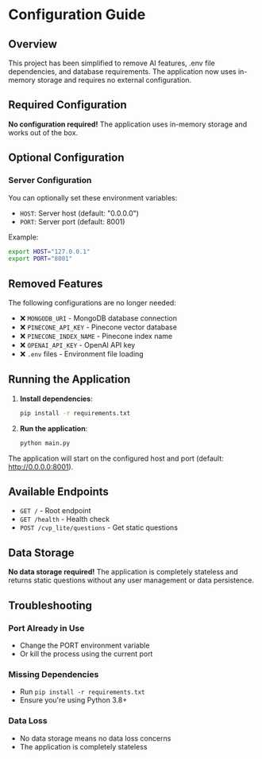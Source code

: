 # Configuration Guide

## Overview

This project has been simplified to remove AI features, .env file dependencies, and database requirements. The application now uses in-memory storage and requires no external configuration.

## Required Configuration

**No configuration required!** The application uses in-memory storage and works out of the box.

## Optional Configuration

### Server Configuration

You can optionally set these environment variables:

- `HOST`: Server host (default: "0.0.0.0")
- `PORT`: Server port (default: 8001)

Example:

```bash
export HOST="127.0.0.1"
export PORT="8001"
```

## Removed Features

The following configurations are no longer needed:

- ❌ `MONGODB_URI` - MongoDB database connection
- ❌ `PINECONE_API_KEY` - Pinecone vector database
- ❌ `PINECONE_INDEX_NAME` - Pinecone index name
- ❌ `OPENAI_API_KEY` - OpenAI API key
- ❌ `.env` files - Environment file loading

## Running the Application

1. **Install dependencies**:
   ```bash
   pip install -r requirements.txt
   ```
2. **Run the application**:
   ```bash
   python main.py
   ```

The application will start on the configured host and port (default: http://0.0.0.0:8001).

## Available Endpoints

- `GET /` - Root endpoint
- `GET /health` - Health check
- `POST /cvp_lite/questions` - Get static questions

## Data Storage

**No data storage required!** The application is completely stateless and returns static questions without any user management or data persistence.

## Troubleshooting

### Port Already in Use

- Change the PORT environment variable
- Or kill the process using the current port

### Missing Dependencies

- Run `pip install -r requirements.txt`
- Ensure you're using Python 3.8+

### Data Loss

- No data storage means no data loss concerns
- The application is completely stateless
